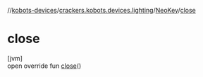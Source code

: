 //[kobots-devices](../../../index.md)/[crackers.kobots.devices.lighting](../index.md)/[NeoKey](index.md)/[close](close.md)

# close

[jvm]\
open override fun [close](close.md)()
